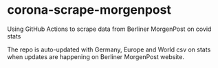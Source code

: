 # corona-scrape-morgenpost
Using GitHub Actions to scrape data from Berliner MorgenPost on covid stats
<p>The repo is auto-updated with Germany, Europe and World csv on stats when updates are happening on Berliner MorgenPost website.</p>
